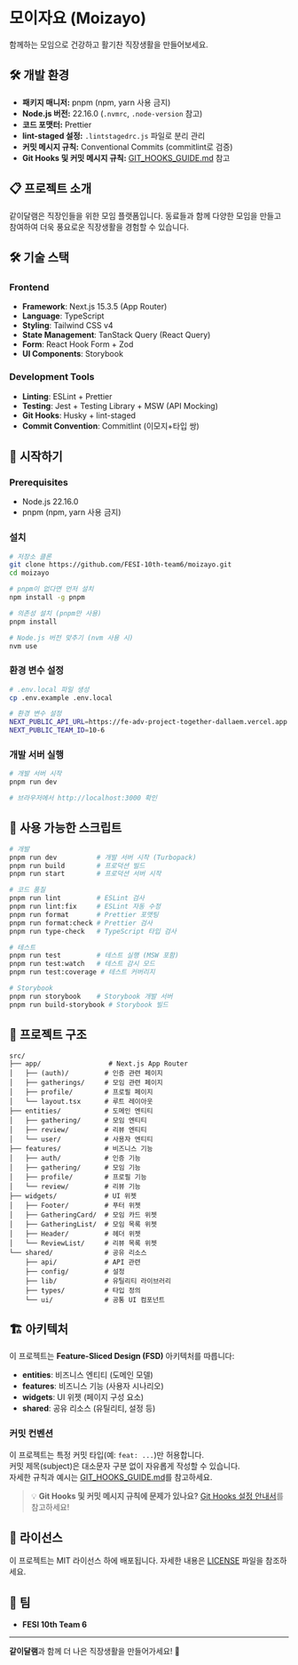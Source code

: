 # 모이자요 (Moizayo)

함께하는 모임으로 건강하고 활기찬 직장생활을 만들어보세요.

## 🛠️ 개발 환경

- **패키지 매니저:** pnpm (npm, yarn 사용 금지)
- **Node.js 버전:** 22.16.0 (`.nvmrc`, `.node-version` 참고)
- **코드 포맷터:** Prettier
- **lint-staged 설정:** `.lintstagedrc.js` 파일로 분리 관리
- **커밋 메시지 규칙:** Conventional Commits (commitlint로 검증)
- **Git Hooks 및 커밋 메시지 규칙:** [GIT_HOOKS_GUIDE.md](./GIT_HOOKS_GUIDE.md) 참고

## 📋 프로젝트 소개

같이달램은 직장인들을 위한 모임 플랫폼입니다. 동료들과 함께 다양한 모임을 만들고 참여하여 더욱 풍요로운 직장생활을 경험할 수 있습니다.

## 🛠 기술 스택

### Frontend

- **Framework**: Next.js 15.3.5 (App Router)
- **Language**: TypeScript
- **Styling**: Tailwind CSS v4
- **State Management**: TanStack Query (React Query)
- **Form**: React Hook Form + Zod
- **UI Components**: Storybook

### Development Tools

- **Linting**: ESLint + Prettier
- **Testing**: Jest + Testing Library + MSW (API Mocking)
- **Git Hooks**: Husky + lint-staged
- **Commit Convention**: Commitlint (이모지+타입 쌍)

## 🚀 시작하기

### Prerequisites

- Node.js 22.16.0
- pnpm (npm, yarn 사용 금지)

### 설치

```bash
# 저장소 클론
git clone https://github.com/FESI-10th-team6/moizayo.git
cd moizayo

# pnpm이 없다면 먼저 설치
npm install -g pnpm

# 의존성 설치 (pnpm만 사용)
pnpm install

# Node.js 버전 맞추기 (nvm 사용 시)
nvm use
```

### 환경 변수 설정

```bash
# .env.local 파일 생성
cp .env.example .env.local

# 환경 변수 설정
NEXT_PUBLIC_API_URL=https://fe-adv-project-together-dallaem.vercel.app
NEXT_PUBLIC_TEAM_ID=10-6
```

### 개발 서버 실행

```bash
# 개발 서버 시작
pnpm run dev

# 브라우저에서 http://localhost:3000 확인
```

## 📜 사용 가능한 스크립트

```bash
# 개발
pnpm run dev          # 개발 서버 시작 (Turbopack)
pnpm run build        # 프로덕션 빌드
pnpm run start        # 프로덕션 서버 시작

# 코드 품질
pnpm run lint         # ESLint 검사
pnpm run lint:fix     # ESLint 자동 수정
pnpm run format       # Prettier 포맷팅
pnpm run format:check # Prettier 검사
pnpm run type-check   # TypeScript 타입 검사

# 테스트
pnpm run test         # 테스트 실행 (MSW 포함)
pnpm run test:watch   # 테스트 감시 모드
pnpm run test:coverage # 테스트 커버리지

# Storybook
pnpm run storybook    # Storybook 개발 서버
pnpm run build-storybook # Storybook 빌드
```

## 📁 프로젝트 구조

```
src/
├── app/                 # Next.js App Router
│   ├── (auth)/         # 인증 관련 페이지
│   ├── gatherings/     # 모임 관련 페이지
│   ├── profile/        # 프로필 페이지
│   └── layout.tsx      # 루트 레이아웃
├── entities/           # 도메인 엔티티
│   ├── gathering/      # 모임 엔티티
│   ├── review/         # 리뷰 엔티티
│   └── user/           # 사용자 엔티티
├── features/           # 비즈니스 기능
│   ├── auth/           # 인증 기능
│   ├── gathering/      # 모임 기능
│   ├── profile/        # 프로필 기능
│   └── review/         # 리뷰 기능
├── widgets/            # UI 위젯
│   ├── Footer/         # 푸터 위젯
│   ├── GatheringCard/  # 모임 카드 위젯
│   ├── GatheringList/  # 모임 목록 위젯
│   ├── Header/         # 헤더 위젯
│   └── ReviewList/     # 리뷰 목록 위젯
└── shared/             # 공유 리소스
    ├── api/            # API 관련
    ├── config/         # 설정
    ├── lib/            # 유틸리티 라이브러리
    ├── types/          # 타입 정의
    └── ui/             # 공통 UI 컴포넌트
```

## 🏗 아키텍처

이 프로젝트는 **Feature-Sliced Design (FSD)** 아키텍처를 따릅니다:

- **entities**: 비즈니스 엔티티 (도메인 모델)
- **features**: 비즈니스 기능 (사용자 시나리오)
- **widgets**: UI 위젯 (페이지 구성 요소)
- **shared**: 공유 리소스 (유틸리티, 설정 등)

### 커밋 컨벤션

이 프로젝트는 특정 커밋 타입(예: `feat: ...`)만 허용합니다.  
커밋 제목(subject)은 대소문자 구분 없이 자유롭게 작성할 수 있습니다.  
자세한 규칙과 예시는 [GIT_HOOKS_GUIDE.md](./GIT_HOOKS_GUIDE.md)를 참고하세요.

> 💡 **Git Hooks 및 커밋 메시지 규칙에 문제가 있나요?** [Git Hooks 설정 안내서](./GIT_HOOKS_GUIDE.md)를 참고하세요!

## 📄 라이선스

이 프로젝트는 MIT 라이선스 하에 배포됩니다. 자세한 내용은 [LICENSE](LICENSE) 파일을 참조하세요.

## 👥 팀

- **FESI 10th Team 6**

---

**같이달램**과 함께 더 나은 직장생활을 만들어가세요! 🚀
